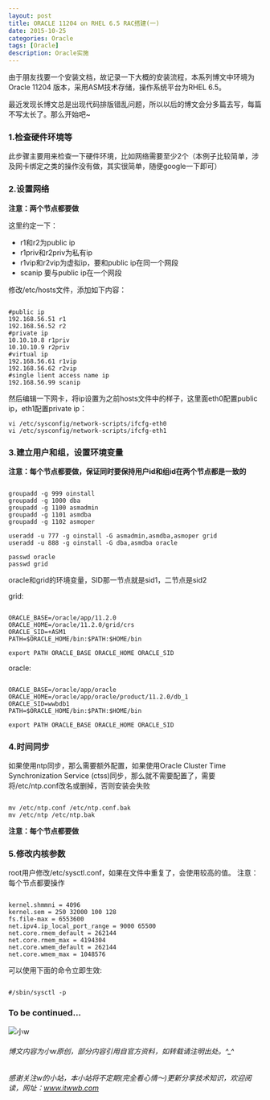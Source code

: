 ```yaml
---
layout: post
title: ORACLE 11204 on RHEL 6.5 RAC搭建(一)
date: 2015-10-25
categories: Oracle
tags: [Oracle]
description: Oracle实施
---
```


由于朋友找要一个安装文档，故记录一下大概的安装流程，本系列博文中环境为Oracle 11204 版本，采用ASM技术存储，操作系统平台为RHEL 6.5。

最近发现长博文总是出现代码排版错乱问题，所以以后的博文会分多篇去写，每篇不写太长了。那么开始吧~


### 1.检查硬件环境等

此步骤主要用来检查一下硬件环境，比如网络需要至少2个（本例子比较简单，涉及网卡绑定之类的操作没有做，其实很简单，随便google一下即可）



### 2.设置网络

**注意：两个节点都要做**

这里约定一下：
- r1和r2为public ip
- r1priv和r2priv为私有ip
- r1vip和r2vip为虚拟ip，要和public ip在同一个网段
- scanip 要与public ip在一个网段

修改/etc/hosts文件，添加如下内容：

```shell

#public ip
192.168.56.51 r1
192.168.56.52 r2
#private ip
10.10.10.8 r1priv
10.10.10.9 r2priv
#virtual ip
192.168.56.61 r1vip
192.168.56.62 r2vip
#single lient access name ip
192.168.56.99 scanip

```


然后编辑一下网卡，将ip设置为之前hosts文件中的样子，这里面eth0配置public ip，eth1配置private ip：

```shell
vi /etc/sysconfig/network-scripts/ifcfg-eth0
vi /etc/sysconfig/network-scripts/ifcfg-eth1
```

### 3.建立用户和组，设置环境变量

**注意：每个节点都要做，保证同时要保持用户id和组id在两个节点都是一致的**

```shell

groupadd -g 999 oinstall
groupadd -g 1000 dba
groupadd -g 1100 asmadmin
groupadd -g 1101 asmdba
groupadd -g 1102 asmoper

useradd -u 777 -g oinstall -G asmadmin,asmdba,asmoper grid
useradd -u 888 -g oinstall -G dba,asmdba oracle

passwd oracle
passwd grid

```

oracle和grid的环境变量，SID那一节点就是sid1，二节点是sid2

grid:

```shell

ORACLE_BASE=/oracle/app/11.2.0
ORACLE_HOME=/oracle/11.2.0/grid/crs
ORACLE_SID=+ASM1
PATH=$ORACLE_HOME/bin:$PATH:$HOME/bin
 
export PATH ORACLE_BASE ORACLE_HOME ORACLE_SID

```

oracle:

```shell

ORACLE_BASE=/oracle/app/oracle
ORACLE_HOME=/oracle/app/oracle/product/11.2.0/db_1
ORACLE_SID=wwbdb1
PATH=$ORACLE_HOME/bin:$PATH:$HOME/bin
 
export PATH ORACLE_BASE ORACLE_HOME ORACLE_SID

```

### 4.时间同步

如果使用ntp同步，那么需要额外配置，如果使用Oracle Cluster Time Synchronization
Service (ctss)同步，那么就不需要配置了，需要将/etc/ntp.conf改名或删掉，否则安装会失败

```shell

mv /etc/ntp.conf /etc/ntp.conf.bak
mv /etc/ntp /etc/ntp.bak

```
**注意：每个节点都要做**

### 5.修改内核参数

root用户修改/etc/sysctl.conf，如果在文件中重复了，会使用较高的值。
注意：每个节点都要操作

```shell

kernel.shmmni = 4096
kernel.sem = 250 32000 100 128
fs.file-max = 6553600
net.ipv4.ip_local_port_range = 9000 65500
net.core.rmem_default = 262144
net.core.rmem_max = 4194304
net.core.wmem_default = 262144
net.core.wmem_max = 1048576

```

可以使用下面的命令立即生效:

```shell

#/sbin/sysctl -p

```

### To be continued...



![小w](https://wx2.sinaimg.cn/mw1024/891ecf4fly1fr361nvrcnj207w07sad7.jpg)

###### 博文内容为小w原创，部分内容引用自官方资料，如转载请注明出处。^_^

###### 感谢关注w的小站，本小站将不定期(完全看心情～)更新分享技术知识，欢迎阅读，网址：www.itwwb.com

